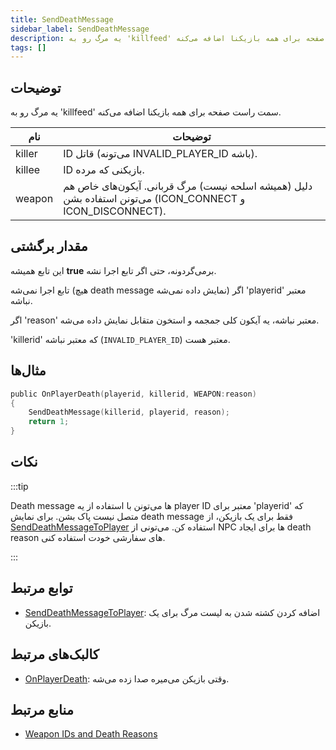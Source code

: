 ```yaml
---
title: SendDeathMessage
sidebar_label: SendDeathMessage
description: یه مرگ رو به 'killfeed' سمت راست صفحه برای همه بازیکنا اضافه می‌کنه.
tags: []
---
```


## توضیحات

یه مرگ رو به 'killfeed' سمت راست صفحه برای همه بازیکنا اضافه می‌کنه.

| نام   | توضیحات                                                                                                                 |
| ------ | --------------------------------------------------------------------------------------------------------------------------- |
| killer | ID قاتل (می‌تونه INVALID_PLAYER_ID باشه).                                                                            |
| killee | ID بازیکنی که مرده.                                                                                             |
| weapon | دلیل (همیشه اسلحه نیست) مرگ قربانی. آیکون‌های خاص هم می‌تونن استفاده بشن (ICON_CONNECT و ICON_DISCONNECT). |

## مقدار برگشتی

این تابع همیشه **true** برمی‌گردونه، حتی اگر تابع اجرا نشه.

تابع اجرا نمی‌شه (هیچ death message نمایش داده نمی‌شه) اگر 'playerid' معتبر نباشه.

اگر 'reason' معتبر نباشه، یه آیکون کلی جمجمه و استخون متقابل نمایش داده می‌شه.

'killerid' که معتبر نباشه (`INVALID_PLAYER_ID`) معتبر هست.

## مثال‌ها

```c
public OnPlayerDeath(playerid, killerid, WEAPON:reason)
{
    SendDeathMessage(killerid, playerid, reason);
    return 1;
}
```

## نکات

:::tip

Death message ها می‌تونن با استفاده از یه player ID معتبر برای 'playerid' که متصل نیست پاک بشن. برای نمایش death message فقط برای یک بازیکن، از [SendDeathMessageToPlayer](SendDeathMessageToPlayer) استفاده کن. می‌تونی از NPC ها برای ایجاد death reason های سفارشی خودت استفاده کنی.

:::

## توابع مرتبط

- [SendDeathMessageToPlayer](SendDeathMessageToPlayer): اضافه کردن کشته شدن به لیست مرگ برای یک بازیکن.

## کالبک‌های مرتبط

- [OnPlayerDeath](../callbacks/OnPlayerDeath): وقتی بازیکن می‌میره صدا زده می‌شه.

## منابع مرتبط

- [Weapon IDs and Death Reasons](../resources/weaponids)